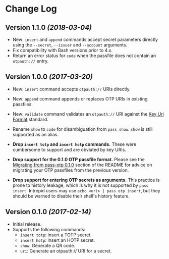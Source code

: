 Change Log
=============

Version 1.1.0 *(2018-03-04)*
-------------------------------

 * New: `insert` and `append` commands accept secret parameters directly using
   the `--secret`, `--issuer` and `--account` arguments.
 * Fix compatibility with Bash versions prior to 4.x.
 * Return an error status for `code` when the passfile does not contain an
   `otpauth://` entry.

Version 1.0.0 *(2017-03-20)*
-------------------------------

 * New: `insert` command accepts `otpauth://` URIs directly.
 * New: `append` command appends or replaces OTP URIs in existing passfiles.
 * New: `validate` command validates an `otpauth://` URI against the
   [Key Uri Format](https://github.com/google/google-authenticator/wiki/Key-Uri-Format) standard.
 * Rename `show` to `code` for disambiguation from `pass show`. `show` is still
   supported as an alias.

 * **Drop `insert totp` and `insert hotp` commands.** These were cumbersome to
   support and are obviated by key URIs.

 * **Drop support for the 0.1.0 OTP passfile format.** Please see the
   [Migrating from pass-otp 0.1.0](https://github.com/tadfisher/pass-otp/blob/v1.0.0/README.md#migrating-from-pass-otp-01)
   section of the README for advice on migrating your OTP passfiles from the
   previous version.

 * **Drop support for entering OTP secrets as arguments.** This practice is
   prone to history leakage, which is why it is not supported by `pass insert`.
   Intrepid users may use `echo <uri> | pass otp insert`, but they should be
   warned to disable their shell's history feature.

Version 0.1.0 *(2017-02-14)*
----------------------------

 * Initial release.
 * Supports the following commands:
   - `insert totp`: Insert a TOTP secret.
   - `insert hotp`: Insert an HOTP secret.
   - `show`: Generate a QR code.
   - `uri`: Generate an otpauth:// URI for a secret.
